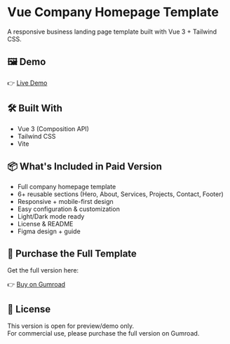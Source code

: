 # Vue Company Homepage Template

A responsive business landing page template built with Vue 3 + Tailwind CSS.

## 🖼️ Demo

👉 [Live Demo](https://your-demo.vercel.app)

## 🛠 Built With

- Vue 3 (Composition API)
- Tailwind CSS
- Vite

## 📦 What's Included in Paid Version

- Full company homepage template
- 6+ reusable sections (Hero, About, Services, Projects, Contact, Footer)
- Responsive + mobile-first design
- Easy configuration & customization
- Light/Dark mode ready
- License & README
- Figma design + guide

## 🛒 Purchase the Full Template

Get the full version here:

👉 [Buy on Gumroad](https://gumroad.com/your-template)

## 📃 License

This version is open for preview/demo only.  
For commercial use, please purchase the full version on Gumroad.
